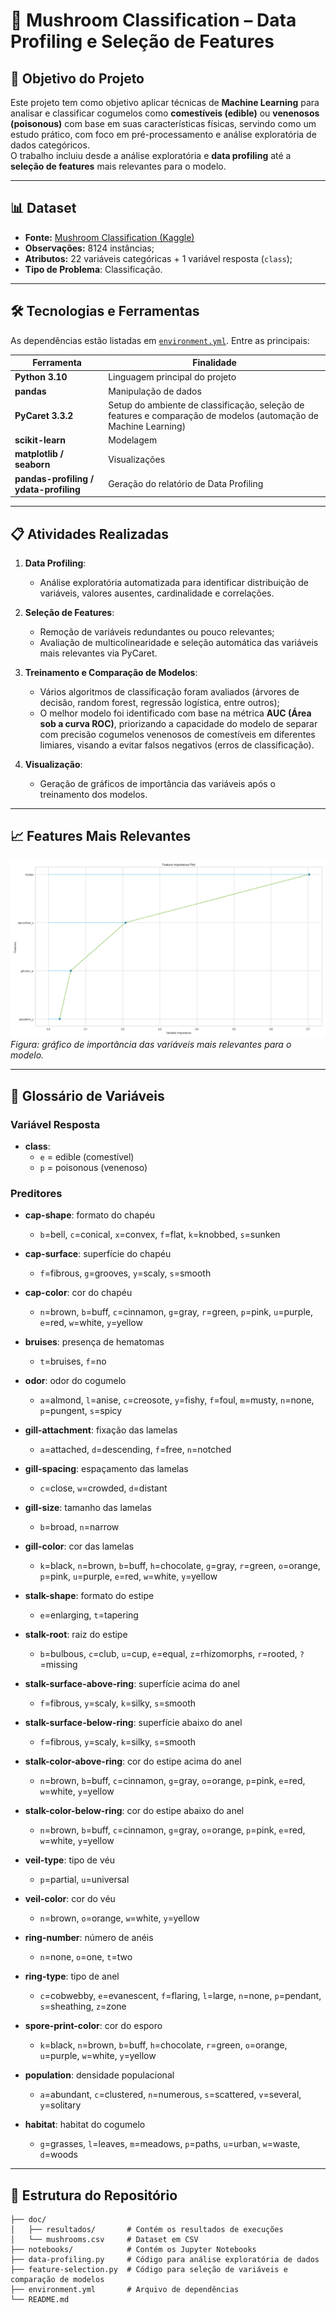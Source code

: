 # 🍄 Mushroom Classification – Data Profiling e Seleção de Features

## 🎯 Objetivo do Projeto
Este projeto tem como objetivo aplicar técnicas de **Machine Learning** para analisar e classificar cogumelos como **comestíveis (edible)** ou **venenosos (poisonous)** com base em suas características físicas, servindo como um estudo prático, com foco em pré-processamento e análise exploratória de dados categóricos.  
O trabalho incluiu desde a análise exploratória e **data profiling** até a **seleção de features** mais relevantes para o modelo.

---

## 📊 Dataset
- **Fonte:** [Mushroom Classification (Kaggle)](https://www.kaggle.com/datasets/uciml/mushroom-classification)  
- **Observações:** 8124 instâncias;  
- **Atributos:** 22 variáveis categóricas + 1 variável resposta (`class`);  
- **Tipo de Problema**: Classificação.  

---

## 🛠️ Tecnologias e Ferramentas
As dependências estão listadas em [`environment.yml`](./environment.yml). Entre as principais:  

| Ferramenta                             | Finalidade                     |
|----------------------------------------|--------------------------------|
| **Python 3.10**                        | Linguagem principal do projeto |
| **pandas**                             | Manipulação de dados |
| **PyCaret 3.3.2**                      | Setup do ambiente de classificação, seleção de features e comparação de modelos (automação de Machine Learning) |
| **scikit-learn**                       | Modelagem |
| **matplotlib / seaborn**               | Visualizações |
| **pandas-profiling / ydata-profiling** | Geração do relatório de Data Profiling |

---

## 📋 Atividades Realizadas
1. **Data Profiling**:  
   - Análise exploratória automatizada para identificar distribuição de variáveis, valores ausentes, cardinalidade e correlações.  

2. **Seleção de Features**:  
   - Remoção de variáveis redundantes ou pouco relevantes;  
   - Avaliação de multicolinearidade e seleção automática das variáveis mais relevantes via PyCaret.  

3. **Treinamento e Comparação de Modelos**:  
   - Vários algoritmos de classificação foram avaliados (árvores de decisão, random forest, regressão logística, entre outros);  
   - O melhor modelo foi identificado com base na métrica **AUC (Área sob a curva ROC)**, priorizando a capacidade do modelo de separar com precisão cogumelos venenosos de comestíveis em diferentes limiares, visando a evitar falsos negativos (erros de classificação).  

4. **Visualização**:  
   - Geração de gráficos de importância das variáveis após o treinamento dos modelos.  

---

## 📈 Features Mais Relevantes
![Feature Importance](./doc/resultados/Feature_Importance_Plot_wLine.png)  
*Figura: gráfico de importância das variáveis mais relevantes para o modelo.*

---

## 📖 Glossário de Variáveis

### Variável Resposta
- **class**:  
  - `e` = edible (comestível)  
  - `p` = poisonous (venenoso)  

### Preditores
- **cap-shape**: formato do chapéu  
  - `b`=bell, `c`=conical, `x`=convex, `f`=flat, `k`=knobbed, `s`=sunken  

- **cap-surface**: superfície do chapéu  
  - `f`=fibrous, `g`=grooves, `y`=scaly, `s`=smooth  

- **cap-color**: cor do chapéu  
  - `n`=brown, `b`=buff, `c`=cinnamon, `g`=gray, `r`=green, `p`=pink, `u`=purple, `e`=red, `w`=white, `y`=yellow  

- **bruises**: presença de hematomas  
  - `t`=bruises, `f`=no  

- **odor**: odor do cogumelo  
  - `a`=almond, `l`=anise, `c`=creosote, `y`=fishy, `f`=foul, `m`=musty, `n`=none, `p`=pungent, `s`=spicy  

- **gill-attachment**: fixação das lamelas  
  - `a`=attached, `d`=descending, `f`=free, `n`=notched  

- **gill-spacing**: espaçamento das lamelas  
  - `c`=close, `w`=crowded, `d`=distant  

- **gill-size**: tamanho das lamelas  
  - `b`=broad, `n`=narrow  

- **gill-color**: cor das lamelas  
  - `k`=black, `n`=brown, `b`=buff, `h`=chocolate, `g`=gray, `r`=green, `o`=orange, `p`=pink, `u`=purple, `e`=red, `w`=white, `y`=yellow  

- **stalk-shape**: formato do estipe  
  - `e`=enlarging, `t`=tapering  

- **stalk-root**: raiz do estipe  
  - `b`=bulbous, `c`=club, `u`=cup, `e`=equal, `z`=rhizomorphs, `r`=rooted, `?`=missing  

- **stalk-surface-above-ring**: superfície acima do anel  
  - `f`=fibrous, `y`=scaly, `k`=silky, `s`=smooth  

- **stalk-surface-below-ring**: superfície abaixo do anel  
  - `f`=fibrous, `y`=scaly, `k`=silky, `s`=smooth  

- **stalk-color-above-ring**: cor do estipe acima do anel  
  - `n`=brown, `b`=buff, `c`=cinnamon, `g`=gray, `o`=orange, `p`=pink, `e`=red, `w`=white, `y`=yellow  

- **stalk-color-below-ring**: cor do estipe abaixo do anel  
  - `n`=brown, `b`=buff, `c`=cinnamon, `g`=gray, `o`=orange, `p`=pink, `e`=red, `w`=white, `y`=yellow  

- **veil-type**: tipo de véu  
  - `p`=partial, `u`=universal  

- **veil-color**: cor do véu  
  - `n`=brown, `o`=orange, `w`=white, `y`=yellow  

- **ring-number**: número de anéis  
  - `n`=none, `o`=one, `t`=two  

- **ring-type**: tipo de anel  
  - `c`=cobwebby, `e`=evanescent, `f`=flaring, `l`=large, `n`=none, `p`=pendant, `s`=sheathing, `z`=zone  

- **spore-print-color**: cor do esporo  
  - `k`=black, `n`=brown, `b`=buff, `h`=chocolate, `r`=green, `o`=orange, `u`=purple, `w`=white, `y`=yellow  

- **population**: densidade populacional  
  - `a`=abundant, `c`=clustered, `n`=numerous, `s`=scattered, `v`=several, `y`=solitary  

- **habitat**: habitat do cogumelo  
  - `g`=grasses, `l`=leaves, `m`=meadows, `p`=paths, `u`=urban, `w`=waste, `d`=woods  

---

## 📂 Estrutura do Repositório
```plaintext
├── doc/
│   ├── resultados/       # Contém os resultados de execuções
│   └── mushrooms.csv     # Dataset em CSV
├── notebooks/            # Contém os Jupyter Notebooks
├── data-profiling.py     # Código para análise exploratória de dados
├── feature-selection.py  # Código para seleção de variáveis e comparação de modelos
├── environment.yml       # Arquivo de dependências
└── README.md
```